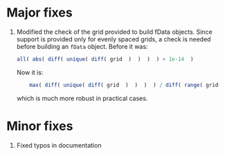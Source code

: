 
# Major fixes 

1) Modified the check of the grid provided to build fData objects. 
	Since support is provided only for evenly spaced grids, a check is needed before building an `fData` object.
	Before it was:

	```r
	all( abs( diff( unique( diff( grid  )  )  )  ) < 1e-14  )
	```

	Now it is:

	```r
		max( diff( unique( diff( grid  )  )  )  ) / diff( range( grid  )  ) < 1e-13
	```

	which is much more robust in practical cases.




# Minor fixes 

1) Fixed typos in documentation
